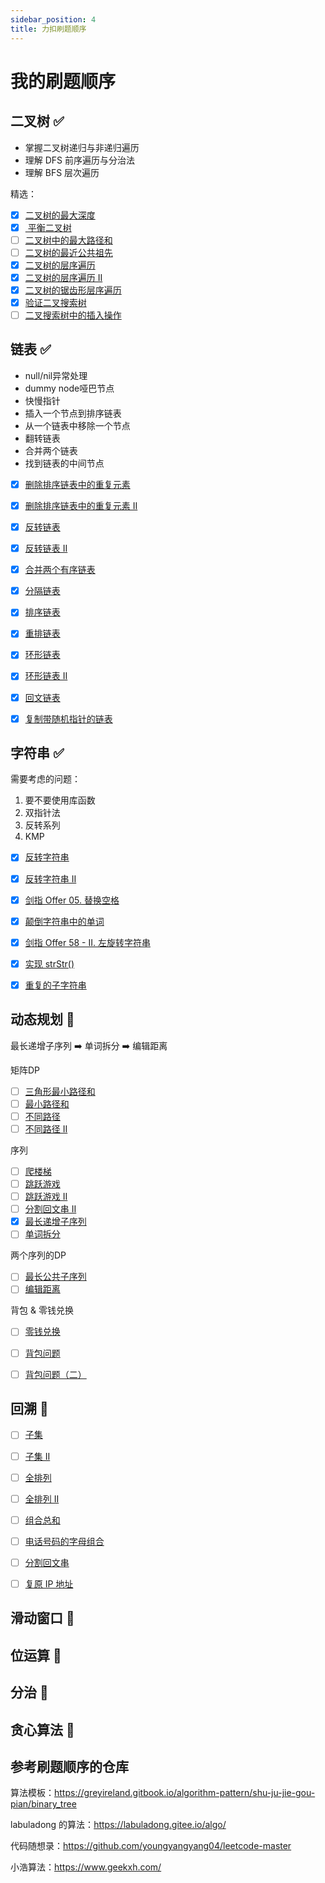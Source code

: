 ```yaml
---
sidebar_position: 4
title: 力扣刷题顺序
---
```

# 我的刷题顺序

## 二叉树 ✅

* 掌握二叉树递归与非递归遍历
* 理解 DFS 前序遍历与分治法
* 理解 BFS 层次遍历

精选：

- [x] [二叉树的最大深度](https://leetcode-cn.com/problems/maximum-depth-of-binary-tree/)
- [x] [ 平衡二叉树](https://leetcode-cn.com/problems/balanced-binary-tree/)
- [ ] [二叉树中的最大路径和](https://leetcode-cn.com/problems/binary-tree-maximum-path-sum/)
- [ ] [二叉树的最近公共祖先](https://leetcode-cn.com/problems/lowest-common-ancestor-of-a-binary-tree/)
- [x] [二叉树的层序遍历](https://leetcode-cn.com/problems/binary-tree-level-order-traversal/)
- [x] [二叉树的层序遍历 II](https://leetcode-cn.com/problems/binary-tree-level-order-traversal-ii/)
- [x] [二叉树的锯齿形层序遍历](https://leetcode-cn.com/problems/binary-tree-zigzag-level-order-traversal/)
- [x] [验证二叉搜索树](https://leetcode-cn.com/problems/validate-binary-search-tree/)
- [ ] [二叉搜索树中的插入操作](https://leetcode-cn.com/problems/insert-into-a-binary-search-tree/)

## 链表 ✅

* null/nil异常处理
* dummy node哑巴节点
* 快慢指针
* 插入一个节点到排序链表
* 从一个链表中移除一个节点
* 翻转链表
* 合并两个链表
* 找到链表的中间节点

- [x] [删除排序链表中的重复元素](https://leetcode-cn.com/problems/remove-duplicates-from-sorted-list/)
- [x] [删除排序链表中的重复元素 II](https://leetcode-cn.com/problems/remove-duplicates-from-sorted-list-ii/)
- [x] [反转链表](https://leetcode-cn.com/problems/reverse-linked-list/)
- [x] [反转链表 II](https://leetcode-cn.com/problems/reverse-linked-list-ii/)
- [x] [合并两个有序链表](https://leetcode-cn.com/problems/merge-two-sorted-lists/)
- [x] [分隔链表](https://leetcode-cn.com/problems/partition-list/)
- [x] [排序链表](https://leetcode-cn.com/problems/sort-list/)
- [x] [重排链表](https://leetcode-cn.com/problems/reorder-list/)
- [x] [环形链表](https://leetcode-cn.com/problems/linked-list-cycle/)
- [x] [环形链表 II](https://leetcode-cn.com/problems/linked-list-cycle-ii/)
- [x] [回文链表](https://leetcode-cn.com/problems/palindrome-linked-list/)
- [x] [复制带随机指针的链表](https://leetcode-cn.com/problems/copy-list-with-random-pointer/)



## 字符串 ✅

需要考虑的问题：

1. 要不要使用库函数
2. 双指针法
3.  反转系列
4. KMP

- [x] [反转字符串](https://leetcode-cn.com/problems/reverse-string/)

- [x] [反转字符串 II](https://leetcode-cn.com/problems/reverse-string-ii/)

- [x] [剑指 Offer 05. 替换空格](https://leetcode-cn.com/problems/ti-huan-kong-ge-lcof/)

- [x] [颠倒字符串中的单词](https://leetcode-cn.com/problems/reverse-words-in-a-string/)

- [x] [剑指 Offer 58 - II. 左旋转字符串](https://leetcode-cn.com/problems/zuo-xuan-zhuan-zi-fu-chuan-lcof/)

- [x] [实现 strStr()](https://leetcode-cn.com/problems/implement-strstr/)

- [x] [重复的子字符串](https://leetcode-cn.com/problems/repeated-substring-pattern/)



## 动态规划 🚫

最长递增子序列  :arrow_right: 单词拆分 :arrow_right:  编辑距离

矩阵DP

- [ ] [三角形最小路径和](https://leetcode-cn.com/problems/triangle/)
- [ ] [最小路径和](https://leetcode-cn.com/problems/minimum-path-sum/)
- [ ] [不同路径](https://leetcode-cn.com/problems/unique-paths/)
- [ ] [不同路径 II](https://leetcode-cn.com/problems/unique-paths-ii/)

序列

- [ ] [爬楼梯](https://leetcode-cn.com/problems/climbing-stairs/)
- [ ] [跳跃游戏](https://leetcode-cn.com/problems/jump-game/)
- [ ] [跳跃游戏 II](https://leetcode-cn.com/problems/jump-game-ii/)
- [ ] [分割回文串 II](https://leetcode-cn.com/problems/palindrome-partitioning-ii/)
- [x] [最长递增子序列](https://leetcode-cn.com/problems/longest-increasing-subsequence/)
- [ ] [单词拆分](https://leetcode-cn.com/problems/word-break/)

两个序列的DP

- [ ] [最长公共子序列](https://leetcode-cn.com/problems/longest-common-subsequence/)
- [ ] [编辑距离](https://leetcode-cn.com/problems/edit-distance/)

背包 & 零钱兑换

- [ ] [零钱兑换](https://leetcode-cn.com/problems/coin-change/)
- [ ] [背包问题](https://www.lintcode.com/problem/92/)
- [ ] [背包问题（二）](https://www.lintcode.com/problem/125/)



## 回溯 🚫

- [ ] [子集](https://leetcode.cn/problems/subsets/)
- [ ] [子集 II](https://leetcode.cn/problems/subsets-ii/)
- [ ] [全排列](https://leetcode.cn/problems/permutations/)
- [ ] [全排列 II](https://leetcode.cn/problems/permutations-ii/)
- [ ] [组合总和](https://leetcode.cn/problems/combination-sum/)
- [ ] [电话号码的字母组合](https://leetcode.cn/problems/letter-combinations-of-a-phone-number/)
- [ ] [分割回文串](https://leetcode.cn/problems/palindrome-partitioning/)
- [ ] [复原 IP 地址](https://leetcode.cn/problems/restore-ip-addresses/)



## 滑动窗口 🚫





## 位运算 🚫





## 分治 🚫





## 贪心算法 🚫





## 参考刷题顺序的仓库

算法模板：https://greyireland.gitbook.io/algorithm-pattern/shu-ju-jie-gou-pian/binary_tree

labuladong 的算法：https://labuladong.gitee.io/algo/

代码随想录：https://github.com/youngyangyang04/leetcode-master

小浩算法：https://www.geekxh.com/